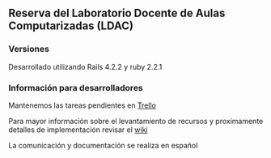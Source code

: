 ## Reserva del Laboratorio Docente de Aulas Computarizadas (LDAC)
### Versiones
Desarrollado utilizando Rails 4.2.2 y ruby 2.2.1


### Información para desarrolladores
Mantenemos las tareas pendientes en [Trello](https://trello.com/b/WLexTA9j/reserva)

Para mayor información sobre el levantamiento de recursos y proximamente detalles de implementación revisar el [wiki](https://github.com/MAC-USB/reserva/wiki)

La comunicación y documentación se realiza en español

